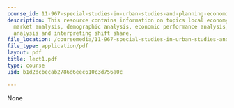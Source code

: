 ```yaml
---
course_id: 11-967-special-studies-in-urban-studies-and-planning-economic-development-planning-skills-january-iap-2007
description: This resource contains information on topics local economy, cluster analysis,
  market analysis, demographic analysis, economic performance analysis, shift share
  analysis and interpreting shift share.
file_location: /coursemedia/11-967-special-studies-in-urban-studies-and-planning-economic-development-planning-skills-january-iap-2007/b1d2dcbecab2786d6eec610c3d756a0c_lect1.pdf
file_type: application/pdf
layout: pdf
title: lect1.pdf
type: course
uid: b1d2dcbecab2786d6eec610c3d756a0c

---
```

None